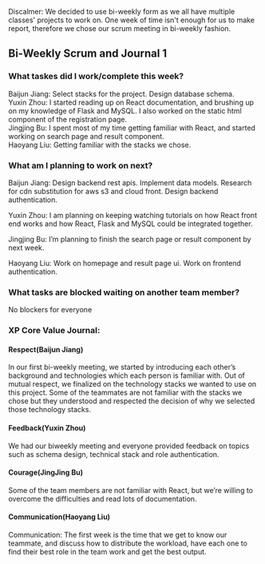 Discalmer: We decided to use bi-weekly form as we all have multiple classes' projects to work on. One week of time isn't enough for us to make report, therefore we chose our scrum meeting in bi-weekly fashion.

## Bi-Weekly Scrum and Journal 1

### What taskes did I work/complete this week?

Baijun Jiang: Select stacks for the project. Design database schema. <br>
Yuxin Zhou: I started reading up on React documentation, and brushing up on my knowledge of Flask and MySQL. I also worked on the static html component of the registration page. <br>
Jingjing Bu: I spent most of my time getting familiar with React, and started working on search page and result component. <br>
Haoyang Liu: Getting familiar with the stacks we chose. <br>

### What am I planning to work on next?

Baijun Jiang: Design backend rest apis. Implement data models. Research for cdn substitution for aws s3 and cloud front. Design backend authentication.<br>

Yuxin Zhou: I am planning on keeping watching tutorials on how React front end works and how React, Flask and MySQL could be integrated together.<br>

Jingjing Bu: I’m planning to finish the search page or result component by next week.<br>

Haoyang Liu: Work on homepage and result page ui. Work on frontend authentication. <br>

### What tasks are blocked waiting on another team member?

No blockers for everyone<br>

### XP Core Value Journal:

#### Respect(Baijun Jiang)<br>
In our first bi-weekly meeting, we started by introducing each other’s background and technologies which each person is familiar with. Out of mutual respect, we finalized on the technology stacks we wanted to use on this project. Some of the teammates are not familiar with the stacks we chose but they understood and respected the decision of why we selected those technology stacks.<br>

#### Feedback(Yuxin Zhou)<br>
We had our biweekly meeting and everyone provided feedback on topics such as schema design, technical stack and role authentication.<br>

#### Courage(JingJing Bu)<br>
Some of the team members are not familiar with React, but we’re willing to overcome the difficulties and read lots of documentation.<br>


#### Communication(Haoyang Liu)
Communication: The first week is the time that we get to know our teammate, and discuss how to distribute the workload, have each one to find their best role in the team work and get the best output.<br>




